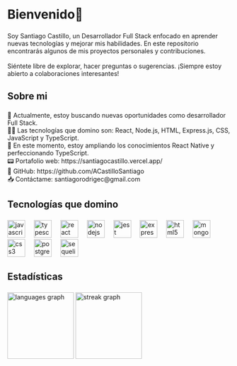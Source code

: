 <h1 align="left">Bienvenido👋</h1>

###

<p align="left">Soy Santiago Castillo, un Desarrollador Full Stack enfocado en aprender nuevas tecnologías y mejorar mis habilidades. En este repositorio encontrarás algunos de mis proyectos personales y contribuciones.<br><br>Siéntete libre de explorar, hacer preguntas o sugerencias. ¡Siempre estoy abierto a colaboraciones interesantes!</p>

###

<h2 align="left">Sobre mi</h2>

###

<p align="left">👀 Actualmente, estoy buscando nuevas oportunidades como desarrollador Full Stack.<br>👨‍💻 Las tecnologías que domino son: React, Node.js, HTML, Express.js, CSS, JavaScript y TypeScript.<br>🌱 En este momento, estoy ampliando los conocimientos React Native y perfeccionando TypeScript.<br>📟 Portafolio web: https://santiagocastillo.vercel.app/<br>🤖 GitHub: https://github.com/ACastilloSantiago<br>📥 Contáctame: santiagorodrigec@gmail.com</p>

###

<h2 align="left">Tecnologías que domino</h2>

###

<div align="left">
  <img src="https://cdn.jsdelivr.net/gh/devicons/devicon/icons/javascript/javascript-original.svg" height="40" alt="javascript logo"  />
  <img width="12" />
  <img src="https://cdn.jsdelivr.net/gh/devicons/devicon/icons/typescript/typescript-original.svg" height="40" alt="typescript logo"  />
  <img width="12" />
  <img src="https://cdn.jsdelivr.net/gh/devicons/devicon/icons/react/react-original.svg" height="40" alt="react logo"  />
  <img width="12" />
  <img src="https://cdn.jsdelivr.net/gh/devicons/devicon/icons/nodejs/nodejs-original.svg" height="40" alt="nodejs logo"  />
  <img width="12" />
  <img src="https://cdn.jsdelivr.net/gh/devicons/devicon/icons/jest/jest-plain.svg" height="40" alt="jest logo"  />
  <img width="12" />
  <img src="https://cdn.jsdelivr.net/gh/devicons/devicon/icons/express/express-original.svg" height="40" alt="express logo"  />
  <img width="12" />
  <img src="https://cdn.jsdelivr.net/gh/devicons/devicon/icons/html5/html5-original.svg" height="40" alt="html5 logo"  />
  <img width="12" />
  <img src="https://cdn.jsdelivr.net/gh/devicons/devicon/icons/mongodb/mongodb-original.svg" height="40" alt="mongodb logo"  />
  <img width="12" />
  <img src="https://cdn.jsdelivr.net/gh/devicons/devicon/icons/css3/css3-original.svg" height="40" alt="css3 logo"  />
  <img width="12" />
  <img src="https://cdn.jsdelivr.net/gh/devicons/devicon/icons/postgresql/postgresql-original.svg" height="40" alt="postgresql logo"  />
  <img width="12" />
  <img src="https://cdn.jsdelivr.net/gh/devicons/devicon/icons/sequelize/sequelize-original.svg" height="40" alt="sequelize logo"  />
</div>

###

<h2 align="left">Estadísticas</h2>

###

<div align="left">
  <img src="https://github-readme-stats.vercel.app/api/top-langs?username=ACastilloSantiago&locale=es&hide_title=false&layout=compact&card_width=320&langs_count=5&theme=dracula&hide_border=true&order=2" height="150" alt="languages graph"  />
  <img src="https://streak-stats.demolab.com?user=ACastilloSantiago&locale=es&mode=weekly&theme=dracula&hide_border=true&border_radius=5&order=3" height="150" alt="streak graph"  />
</div>

###
